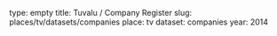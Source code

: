 type: empty
title: Tuvalu / Company Register
slug: places/tv/datasets/companies
place: tv
dataset: companies
year: 2014
